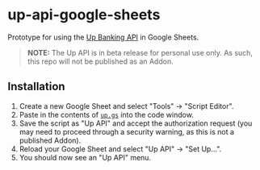 # up-api-google-sheets

Prototype for using the [Up Banking API](https://developer.up.com.au/) in Google Sheets.

> **NOTE:** The Up API is in beta release for personal use only. As such, this repo will not be published as an Addon.

## Installation

1. Create a new Google Sheet and select "Tools" → "Script Editor".
2. Paste in the contents of [`up.gs`](https://github.com/azz/up-api-google-sheets/blob/master/up.gs) into the code window.
3. Save the script as "Up API" and accept the authorization request (you may need to proceed through a security warning, as this is not a published Addon).
4. Reload your Google Sheet and select "Up API" → "Set Up...".
5. You should now see an "Up API" menu.
